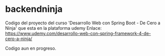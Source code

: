 # backendninja
Codigo del proyecto del curso 'Desarrollo Web con Spring Boot - De Cero a Ninja' que esta en la plataforma udemy
Enlace:
https://www.udemy.com/desarrollo-web-con-spring-framework-4-de-cero-a-ninja/

Codigo aun en progreso.
